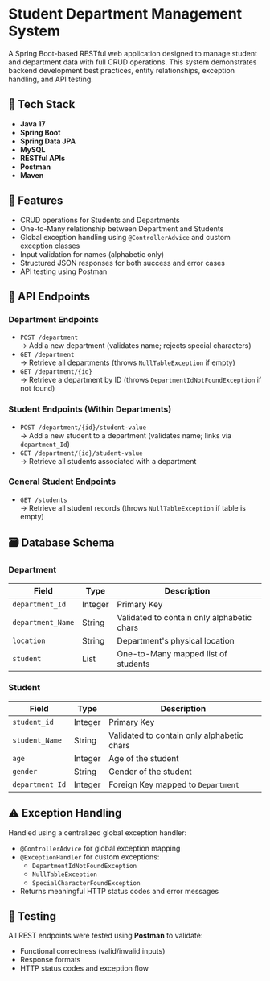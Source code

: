 # Student Department Management System

A Spring Boot-based RESTful web application designed to manage student and department data with full CRUD operations. This system demonstrates backend development best practices, entity relationships, exception handling, and API testing.

## 🔧 Tech Stack

- **Java 17**
- **Spring Boot**
- **Spring Data JPA**
- **MySQL**
- **RESTful APIs**
- **Postman**
- **Maven**

## 📌 Features

- CRUD operations for Students and Departments
- One-to-Many relationship between Department and Students
- Global exception handling using `@ControllerAdvice` and custom exception classes
- Input validation for names (alphabetic only)
- Structured JSON responses for both success and error cases
- API testing using Postman

## 🔄 API Endpoints

### Department Endpoints

- `POST /department`  
  → Add a new department (validates name; rejects special characters)  
- `GET /department`  
  → Retrieve all departments (throws `NullTableException` if empty)  
- `GET /department/{id}`  
  → Retrieve a department by ID (throws `DepartmentIdNotFoundException` if not found)  

### Student Endpoints (Within Departments)

- `POST /department/{id}/student-value`  
  → Add a new student to a department (validates name; links via `department_Id`)  
- `GET /department/{id}/student-value`  
  → Retrieve all students associated with a department  

### General Student Endpoints

- `GET /students`  
  → Retrieve all student records (throws `NullTableException` if table is empty)  

## 🗃️ Database Schema

### Department

| Field             | Type     | Description                                |
|------------------|----------|--------------------------------------------|
| `department_Id`   | Integer  | Primary Key                                |
| `department_Name` | String   | Validated to contain only alphabetic chars |
| `location`        | String   | Department's physical location             |
| `student`         | List<Student> | One-to-Many mapped list of students   |

### Student

| Field          | Type     | Description                                |
|----------------|----------|--------------------------------------------|
| `student_id`   | Integer  | Primary Key                                |
| `student_Name` | String   | Validated to contain only alphabetic chars |
| `age`          | Integer  | Age of the student                         |
| `gender`       | String   | Gender of the student                      |
| `department_Id`| Integer  | Foreign Key mapped to `Department`         |

## ⚠️ Exception Handling

Handled using a centralized global exception handler:

- `@ControllerAdvice` for global exception mapping
- `@ExceptionHandler` for custom exceptions:
  - `DepartmentIdNotFoundException`
  - `NullTableException`
  - `SpecialCharacterFoundException`
- Returns meaningful HTTP status codes and error messages

## 🧪 Testing

All REST endpoints were tested using **Postman** to validate:
- Functional correctness (valid/invalid inputs)
- Response formats
- HTTP status codes and exception flow
